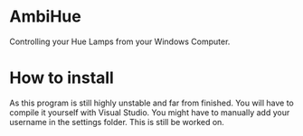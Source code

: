 AmbiHue
=======

Controlling your Hue Lamps from your Windows Computer.

How to install
=======
As this program is still highly unstable and far from finished. You will have to compile it yourself with Visual Studio.
You might have to manually add your username in the settings folder. This is still be worked on.
